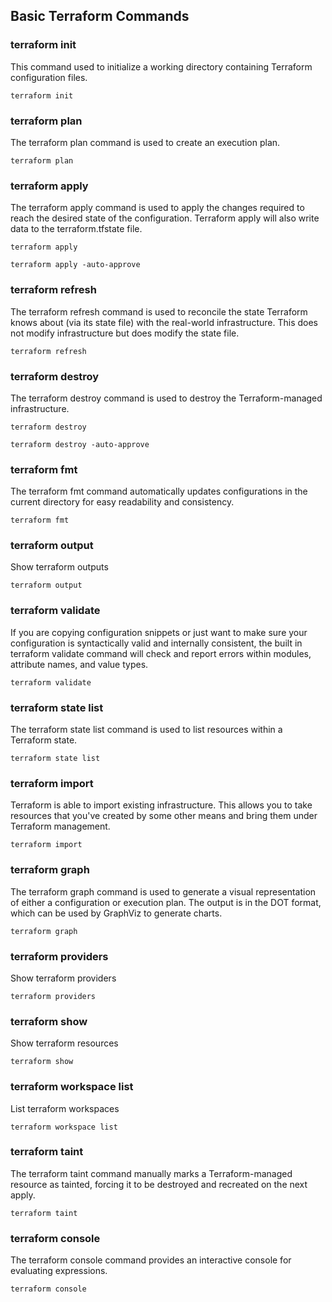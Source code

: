 ## Basic Terraform Commands

### terraform init
This command used to initialize a working directory containing Terraform configuration files.

```text
terraform init
```

### terraform plan
The terraform plan command is used to create an execution plan.

```text
terraform plan
```

### terraform apply
The terraform apply command is used to apply the changes required to reach the desired state of the configuration. Terraform apply will also write data to the terraform.tfstate file.

```text
terraform apply
```

```text
terraform apply -auto-approve
```

### terraform refresh
The terraform refresh command is used to reconcile the state Terraform knows about (via its state file) with the real-world infrastructure. This does not modify infrastructure but does modify the state file.

```text
terraform refresh
```

### terraform destroy
The terraform destroy command is used to destroy the Terraform-managed infrastructure.

```text
terraform destroy
```

```text
terraform destroy -auto-approve
```

### terraform fmt
The terraform fmt command automatically updates configurations in the current directory for easy readability and consistency.

```text
terraform fmt
```

### terraform output
Show terraform outputs

```text
terraform output
```
### terraform validate
If you are copying configuration snippets or just want to make sure your configuration is syntactically valid and internally consistent, the built in terraform validate command will check and report errors within modules, attribute names, and value types.

```text
terraform validate
```

### terraform state list
The terraform state list command is used to list resources within a Terraform state.

```text
terraform state list
```

### terraform import
Terraform is able to import existing infrastructure. This allows you to take resources that you've created by some other means and bring them under Terraform management.

```text
terraform import
```

### terraform graph
The terraform graph command is used to generate a visual representation of either a configuration or execution plan. The output is in the DOT format, which can be used by GraphViz to generate charts.

```text
terraform graph
```

### terraform providers
Show terraform providers

```text
terraform providers
```

### terraform show
Show terraform resources

```text
terraform show
```

### terraform workspace list
List terraform workspaces 

```text
terraform workspace list
```

### terraform taint
The terraform taint command manually marks a Terraform-managed resource as tainted, forcing it to be destroyed and recreated on the next apply.

```text
terraform taint
```

### terraform console
The terraform console command provides an interactive console for evaluating expressions.

```text
terraform console
```